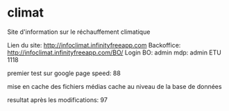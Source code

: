 # climat
Site d'information sur le réchauffement climatique

Lien du site: http://infoclimat.infinityfreeapp.com
Backoffice: http://infoclimat.infinityfreeapp.com/BO/
Login BO: admin
mdp: admin
ETU 1118

premier test sur google page speed: 88

mise en cache des fichiers médias
cache au niveau de la base de données

resultat après les modifications: 97